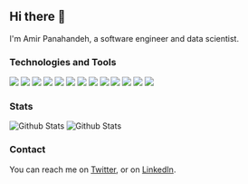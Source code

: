 ## Hi there 👋

I'm Amir Panahandeh, a software engineer and data scientist.

### Technologies and Tools
![](https://img.shields.io/badge/OS-macOS-informational?style=flat&logo=apple&logoColor=white&color=999999)
![](https://img.shields.io/badge/Editor-VSCode-informational?style=flat&logoColor=white&color=007ACC)
![](https://img.shields.io/badge/IDE-Jetbrains-informational?style=flat&logo=jetbrains&logoColor=white&color=000000)
![](https://img.shields.io/badge/IDE-Xcode-informational?style=flat&logo=xcode&logoColor=white&color=1575F9)
![](https://img.shields.io/badge/Code-Java-informational?style=flat&logo=java&logoColor=white&color=007396)
![](https://img.shields.io/badge/Code-Swift-informational?style=flat&logo=swift&logoColor=white&color=FA7343)
![](https://img.shields.io/badge/Code-Python-informational?style=flat&logo=python&logoColor=white&color=3776AB)
![](https://img.shields.io/badge/Code-Dart-informational?style=flat&logo=dart&logoColor=white&color=0175C2)
![](https://img.shields.io/badge/Code-Kotlin-informational?style=flat&logo=kotlin&logoColor=white&color=0095D5)
![](https://img.shields.io/badge/Lib-TensorFlow-informational?style=flat&logo=tensorflow&logoColor=white&color=FF6F00)
![](https://img.shields.io/badge/Lib-Keras-informational?style=flat&logo=keras&logoColor=white&color=D00000)
![](https://img.shields.io/badge/Tools-Git-informational?style=flat&logo=git&logoColor=white&color=F05032)
![](https://img.shields.io/badge/Tools-Postman-informational?style=flat&logo=postman&logoColor=white&color=FF6C37)

### Stats

![Github Stats](https://github-readme-stats.vercel.app/api/top-langs/?username=Amir-P&theme=radical)
![Github Stats](https://github-readme-stats.vercel.app/api?username=Amir-P&show_icons=true&theme=radical)

### Contact

You can reach me on [Twitter][1], or on [LinkedIn][2].

[1]: https://twitter.com/amirpanahandeh
[2]: https://www.linkedin.com/in/amir-p
